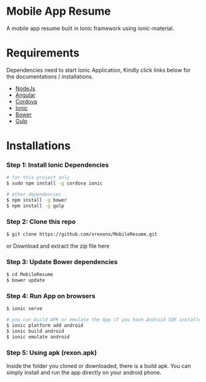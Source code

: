 # Mobile App Resume

A mobile app resume built in Ionic framework using ionic-material.

# Requirements

Dependencies need to start Ionic Application, Kindly click links below for the documentations / installations.

  * [NodeJs]
  * [Angular]
  * [Cordova]
  * [Ionic]
  * [Bower]
  * [Gulp]

# Installations
### Step 1: Install Ionic Dependencies
```sh
# for this project only
$ sudo npm install -g cordova ionic

# other dependencies
$ npm install -g bower
$ npm install -g gulp
```

### Step 2: Clone this repo
```sh
$ git clone https://github.com/xrexonx/MobileResume.git
```

or 
Download and extract the zip file here

### Step 3: Update Bower dependencies
```sh
$ cd MobileResume
$ bower update
```

### Step 4: Run App on browsers
```sh
$ ionic serve

# you can build APK or emulate the App if you have Android SDK installed on your machines
$ ionic platform add android
$ ionic build android
$ ionic emulate android
```

### Step 5: Using apk (rexon.apk) 
Inside the folder you cloned or downloaded, there is a build apk.
You can simply install and run the app directly on your android phone.




   [NodeJs]: <http://nodejs.org>
   [Bower]: <http://bower.io>
   [Gulp]: <http://gulpjs.com>
   [Ionic]: <http://ionicframework.com/>
   [Cordova]: <https://cordova.apache.org/>
   [Angular]: <https://angularjs.org/>
